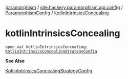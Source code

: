 [paramorphism](../../index.md) / [site.hackery.paramorphism.api.config](../index.md) / [ParamorphismConfig](index.md) / [kotlinIntrinsicsConcealing](./kotlin-intrinsics-concealing.md)

# kotlinIntrinsicsConcealing

`open val kotlinIntrinsicsConcealing: `[`KotlinIntrinsicsConcealingStrategyConfig`](../../site.hackery.paramorphism.api.config.strategies.obfuscation.kotlin/-kotlin-intrinsics-concealing-strategy-config.md)

**See Also**

[KotlinIntrinsicsConcealingStrategyConfig](../../site.hackery.paramorphism.api.config.strategies.obfuscation.kotlin/-kotlin-intrinsics-concealing-strategy-config.md)

